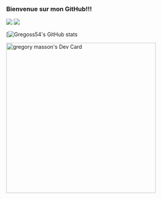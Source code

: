 ### Bienvenue sur mon GitHub!!! 

<img src="https://img.shields.io/twitter/url?style=social&url=https%3A%2F%2Ftwitter.com%2FGregOs55">   <img src="https://img.shields.io/badge/linkedin--lightgrey?style=social&logo=linkedin&url=https://www.linkedin.com/in/gregory-masson-3bb6821b8/">

[![Gregoss54's GitHub stats](https://github-readme-stats.vercel.app/api?username=gregoss54&show_icons=true&theme=radical)

<a href="https://app.daily.dev/gregoss54"><img src="https://api.daily.dev/devcards/58dfecc2712a4d378e0be2e7c5b9c4b7.png?r=72q" width="400" alt="gregory masson's Dev Card"/></a>
